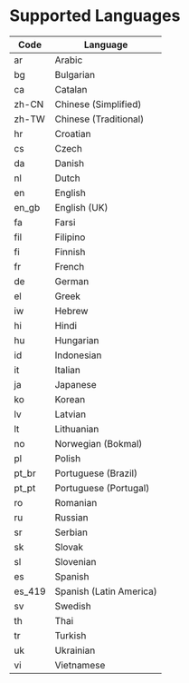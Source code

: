 # Supported Languages

| Code | Language |
| ---- | -------- |
| ar | Arabic |
| bg | Bulgarian |
| ca | Catalan |
| zh-CN | Chinese (Simplified) |
| zh-TW | Chinese (Traditional) |
| hr | Croatian |
| cs | Czech |
| da | Danish |
| nl | Dutch |
| en | English |
| en_gb | English (UK) |
| fa | Farsi |
| fil | Filipino |
| fi | Finnish |
| fr | French |
| de | German |
| el | Greek |
| iw | Hebrew |
| hi | Hindi |
| hu | Hungarian |
| id | Indonesian |
| it | Italian |
| ja | Japanese |
| ko | Korean |
| lv | Latvian |
| lt | Lithuanian |
| no | Norwegian (Bokmal) |
| pl | Polish |
| pt_br | Portuguese (Brazil) |
| pt_pt | Portuguese (Portugal) |
| ro | Romanian |
| ru | Russian |
| sr | Serbian |
| sk | Slovak |
| sl | Slovenian |
| es | Spanish |
| es_419 | Spanish (Latin America) |
| sv | Swedish |
| th | Thai |
| tr | Turkish |
| uk | Ukrainian |
| vi | Vietnamese |
